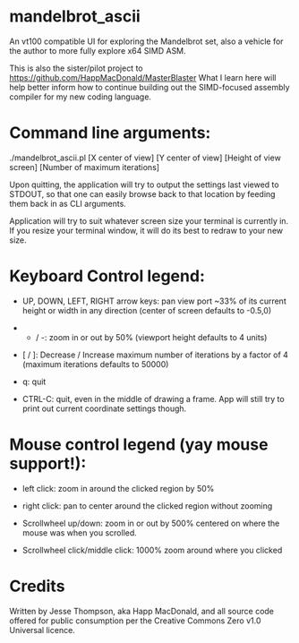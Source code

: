 # mandelbrot_ascii
An vt100 compatible UI for exploring the Mandelbrot set, also a vehicle for the author to more fully explore x64 SIMD ASM.

This is also the sister/pilot project to https://github.com/HappMacDonald/MasterBlaster
What I learn here will help better inform how to continue building out the SIMD-focused assembly compiler for my new coding language.

# Command line arguments:
./mandelbrot_ascii.pl [X center of view] [Y center of view] [Height of view screen] [Number of maximum iterations]

Upon quitting, the application will try to output the settings last viewed to STDOUT, so that one can easily browse back to that location by feeding them back in as CLI arguments.

Application will try to suit whatever screen size your terminal is currently in.
If you resize your terminal window, it will do its best to redraw to your new size.

# Keyboard Control legend:
* UP, DOWN, LEFT, RIGHT arrow keys: pan view port ~33% of its current height or width in any direction
    (center of screen defaults to -0.5,0)

* + / -:  zoom in or out by 50%
    (viewport height defaults to 4 units)

* \[ / ]: Decrease / Increase maximum number of iterations by a factor of 4
    (maximum iterations defaults to 50000)

* q: quit

* CTRL-C: quit, even in the middle of drawing a frame. App will still try to print out current coordinate settings though.

# Mouse control legend (yay mouse support!):
* left click: zoom in around the clicked region by 50%

* right click: pan to center around the clicked region without zooming

* Scrollwheel up/down: zoom in or out by 500% centered on where the mouse was when you scrolled.

* Scrollwheel click/middle click: 1000% zoom around where you clicked

# Credits
Written by Jesse Thompson, aka Happ MacDonald, and all source code offered for public consumption per the Creative Commons Zero v1.0 Universal licence.
